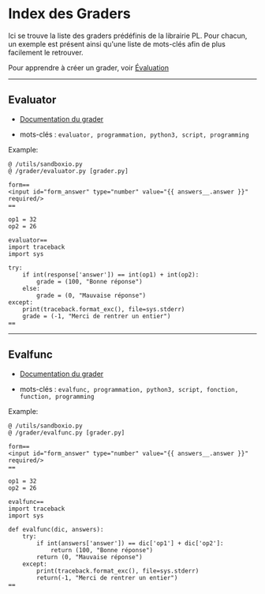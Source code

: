 # Index des Graders

Ici se trouve la liste des graders prédéfinis de la librairie PL. Pour chacun, un exemple
est présent ainsi qu'une liste de mots-clés afin de plus facilement le retrouver.

Pour apprendre à créer un grader, voir [Évaluation](../evaluation/)
___



## Evaluator

* [Documentation du grader](../evaluator/)

* mots-clés : `evaluator, programmation, python3, script, programming`

Example:
```
@ /utils/sandboxio.py
@ /grader/evaluator.py [grader.py]

form==
<input id="form_answer" type="number" value="{{ answers__.answer }}" required/>
==

op1 = 32
op2 = 26

evaluator==
import traceback
import sys

try: 
    if int(response['answer']) == int(op1) + int(op2):
        grade = (100, "Bonne réponse")
    else:
        grade = (0, "Mauvaise réponse")
except:
    print(traceback.format_exc(), file=sys.stderr)
    grade = (-1, "Merci de rentrer un entier")
==

```
___



## Evalfunc

* [Documentation du grader](../evalfunc/)

* mots-clés : `evalfunc, programmation, python3, script, fonction, function, programming`

Example:
```
@ /utils/sandboxio.py
@ /grader/evalfunc.py [grader.py]

form==
<input id="form_answer" type="number" value="{{ answers__.answer }}" required/>
==

op1 = 32
op2 = 26

evalfunc==
import traceback
import sys

def evalfunc(dic, answers):
    try: 
        if int(answers['answer']) == dic['op1'] + dic['op2']:
            return (100, "Bonne réponse")
        return (0, "Mauvaise réponse")
    except:
        print(traceback.format_exc(), file=sys.stderr)
        return(-1, "Merci de rentrer un entier")
==
```
